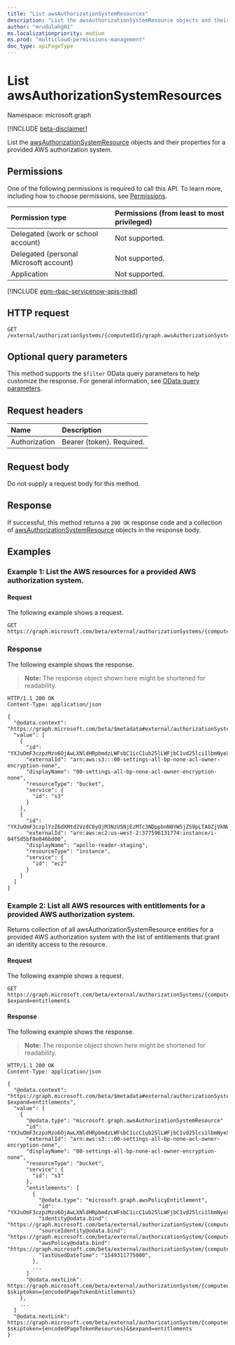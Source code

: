 ```yaml
---
title: "List awsAuthorizationSystemResources"
description: "List the awsAuthorizationSystemResource objects and their properties for a provided AWS authorization system."
author: "mrudulahg01"
ms.localizationpriority: medium
ms.prod: "multicloud-permissions-management"
doc_type: apiPageType
---
```


# List awsAuthorizationSystemResources
Namespace: microsoft.graph

[!INCLUDE [beta-disclaimer](../../includes/beta-disclaimer.md)]

List the [awsAuthorizationSystemResource](../resources/awsauthorizationsystemresource.md) objects and their properties for a provided AWS authorization system.

## Permissions
One of the following permissions is required to call this API. To learn more, including how to choose permissions, see [Permissions](/graph/permissions-reference).

|Permission type|Permissions (from least to most privileged)|
|:---|:---|
|Delegated (work or school account)|Not supported.|
|Delegated (personal Microsoft account)|Not supported.|
|Application|Not supported.|

[!INCLUDE [epm-rbac-servicenow-apis-read](../includes/rbac-for-apis/epm-rbac-servicenow-apis-read.md)]

## HTTP request

<!-- {
  "blockType": "ignored"
}
-->
``` http
GET /external/authorizationSystems/{computedId}/graph.awsAuthorizationSystem/resources
```

## Optional query parameters
This method supports the `$filter` OData query parameters to help customize the response. For general information, see [OData query parameters](/graph/query-parameters).

## Request headers
|Name|Description|
|:---|:---|
|Authorization|Bearer {token}. Required.|

## Request body
Do not supply a request body for this method.

## Response

If successful, this method returns a `200 OK` response code and a collection of [awsAuthorizationSystemResource](../resources/awsauthorizationsystemresource.md) objects in the response body.

## Examples

### Example 1: List the AWS resources for a provided AWS authorization system.

#### Request
The following example shows a request.
<!-- {
  "blockType": "request",
  "name": "list_awsauthorizationsystemresource"
}
-->
``` http
GET https://graph.microsoft.com/beta/external/authorizationSystems/{computedId}/graph.awsAuthorizationSystem/resources
```


### Response
The following example shows the response.
>**Note:** The response object shown here might be shortened for readability.
<!-- {
  "blockType": "response",
  "truncated": true,
  "@odata.type": "Collection(microsoft.graph.awsAuthorizationSystemResource)"
}
-->
``` http
HTTP/1.1 200 OK
Content-Type: application/json

{
  "@odata.context": "https://graph.microsoft.com/beta/$metadata#external/authorizationSystems/{computedId}/resources",
  "value": [
    {
      "id": "YXJuOmF3czpzMzo6OjAwLXNldHRpbmdzLWFsbC1icC1ub25lLWFjbC1vd25lci1lbmNyeXB0aW9uLW5vbmU=",
      "externalId": "arn:aws:s3:::00-settings-all-bp-none-acl-owner-encryption-none",
      "displayName": "00-settings-all-bp-none-acl-owner-encryption-none",
      "resourceType": "bucket",
      "service": {
        "id": "s3"
      }
    },
    {
      "id": "YXJuOmF3czplYzI6dXMtd2VzdC0yOjM3NzU5NjEzMTc3NDppbnN0YW5jZS9pLTA0ZjVkNWJmOGUwNDZiZDAw",
      "externalId": "arn:aws:ec2:us-west-2:377596131774:instance/i-04f5d5bf8e046bd00",
      "displayName": "apollo-reader-staging",
      "resourceType": "instance",
      "service": {
        "id": "ec2"
      }
    }
  ]
}
```

### Example 2: List all AWS resources with entitlements for a provided AWS authorization system.

Returns collection of all awsAuthorizationSystemResource entities for a provided AWS authorization system with the list of entitlements that grant an identity access to the resource.

#### Request

The following example shows a request.
<!-- {
  "blockType": "request",
  "name": "get_awsauthorizationsystemresource"
}
-->
``` http
GET https://graph.microsoft.com/beta/external/authorizationSystems/{computedId}/microsoft.graph.awsAuthorizationSystem/resources?$expand=entitlements
```


#### Response
The following example shows the response.
>**Note:** The response object shown here might be shortened for readability.
<!-- {
  "blockType": "response",
  "truncated": true,
  "@odata.type": "microsoft.graph.awsAuthorizationSystemResource"
}
-->
``` http
HTTP/1.1 200 OK
Content-Type: application/json

{
  "@odata.context": "https://graph.microsoft.com/beta/$metadata#external/authorizationSystems/{computedId}/microsoft.graph.awsAuthorizationSystem/resources?$expand=entitlements",
  "value": [
    {
      "@odata.type": "microsoft.graph.awsAuthorizationSystemResource"
      "id": "YXJuOmF3czpzMzo6OjAwLXNldHRpbmdzLWFsbC1icC1ub25lLWFjbC1vd25lci1lbmNyeXB0aW9uLW5vbmU=",
      "externalId": "arn:aws:s3:::00-settings-all-bp-none-acl-owner-encryption-none",
      "displayName": "00-settings-all-bp-none-acl-owner-encryption-none",
      "resourceType": "bucket",
      "service": {
        "id": "s3"
      },
      "entitlements": [
        {
          "@odata.type": "microsoft.graph.awsPolicyEntitlement",
          "id": "YXJuOmF3czpzMzo6OjAwLXNldHRpbmdzLWFsbC1icC1ub25lLWFjbC1vd25lci1lbmNyeXB0aW9uLW5vbmU=",
          "identity@odata.bind": "https://graph.microsoft.com/beta/external/authorizationSystem/{computedId}/microsoft.graph.awsAuthorizationSystem/associatedIdentities/all/{identityId}",
          "sourceIdentity@odata.bind": "https://graph.microsoft.com/beta/external/authorizationSystem/{computedId}/microsoft.graph.awsAuthorizationSystem/associatedIdentities/all/{sourceIdentityId}",
          "awsPolicy@odata.bind": "https://graph.microsoft.com/beta/external/authorizationSystem/{computedId}/microsoft.graph.awsAuthorizationSystem/policies/{rolePolicyId}",
          "lastUsedDateTime": "1549311775000",
        },
        ...
      ]
      "@odata.nextLink": https://graph.microsoft.com/beta/external/authorizationSystem/{computedId}/microsoft.graph.awsAuthorizationSystem/resources/{resourceId}/entitlements?$skiptoken={encodedPageTokenEntitlements}
    },
    ...
  ]
  "@odata.nextLink": https://graph.microsoft.com/beta/external/authorizationSystem/{computedId}/microsoft.graph.awsAuthorizationSystem/resources?$skiptoken={encodedPageTokenResources}&$expand=entitlements
}
```

